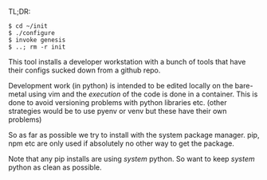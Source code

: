 TL;DR: 

    $ cd ~/init
    $ ./configure
    $ invoke genesis
    $ ..; rm -r init

This tool installs a developer workstation with a bunch of tools that have their configs sucked
down from a github repo. 

Development work (in python) is intended to be edited locally on the bare-metal using vim
and the *execution* of the code is done in a container.  This is done to avoid
versioning problems with python libraries etc.
(other strategies would be to use pyenv or venv but these have their own problems)

So as far as possible we try to install with the system package manager. 
pip, npm etc are only used if absolutely no other way to get the package. 

Note that any pip installs are using *system* python. So want to keep *system* python as
clean as possible.
